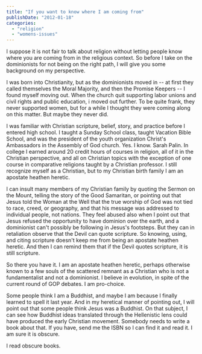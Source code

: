 ```yaml
---
title: "If you want to know where I am coming from"
publishDate: "2012-01-18"
categories: 
  - "religion"
  - "womens-issues"
---
```


I suppose it is not fair to talk about religion without letting people know where you are coming from in the religious context. So before I take on the dominionists for not being on the right path, I will give you some background on my perspective.

I was born into Christianity, but as the dominionists moved in -- at first they called themselves the Moral Majority, and then the Promise Keepers -- I found myself moving out. When the church quit supporting labor unions and civil rights and public education, i moved out further. To be quite frank, they never supported women, but for a while I thought they were coming along on this matter. But maybe they never did.

I was familiar with Christian scripture, belief, story, and practice before I entered high school. I taught a Sunday School class, taught Vacation Bible School, and was the president of the youth organization Christ's Ambassadors in the Assembly of God church. Yes. I know. Sarah Palin. In college I earned around 20 credit hours of courses in religion, all of it in the Christian perspective, and all on Christian topics with the exception of one course in comparative religions taught by a Christian professor. I still recognize myself as a Christian, but to my Christian birth family I am an apostate heathen heretic.

I can insult many members of my Christian family by quoting the Sermon on the Mount, telling the story of the Good Samaritan, or pointing out that Jesus told the Woman at the Well that the true worship of God was not tied to race, creed, or geography, and that his message was addressed to individual people, not nations. They feel abused also when I point out that Jesus refused the opportunity to have dominion over the earth, and a dominionist can't possibly be following in Jesus's footsteps. But they can in retaliation observe that the Devil can quote scripture. So knowing, using, and citing scripture doesn't keep me from being an apostate heathen heretic. And then I can remind them that if the Devil quotes scripture, it is still scripture.

So there you have it. I am an apostate heathen heretic, perhaps otherwise known to a few souls of the scattered remnant as a Christian who is not a fundamentalist and not a dominionist. I believe in evolution, in spite of the current round of GOP debates. I am pro-choice.

Some people think I am a Buddhist, and maybe I am because I finally learned to spell it last year. And in my heretical manner of pointing out, I will point out that some people think Jesus was a Buddhist. On that subject, I can see how Buddhist ideas translated through the Hellenistic lens could have produced the early Christian movement. Somebody needs to write a book about that. If you have, send me the ISBN so I can find it and read it. I am sure it is obscure.

I read obscure books.
